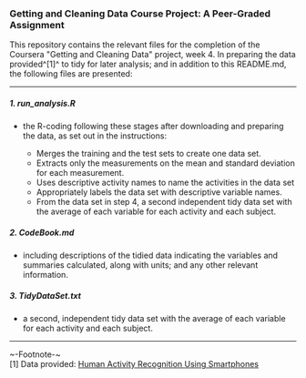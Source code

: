 ### Getting and Cleaning Data Course Project: A Peer-Graded Assignment

This repository contains the relevant files for the completion of the Coursera 
"Getting and Cleaning Data" project, week 4. In preparing the data provided^[1]^ 
to tidy for later analysis; and in addition to this README.md, the following 
files are presented:

***
##### 1. run_analysis.R

* the R-coding following these stages after downloading and preparing the data, 
as set out in the instructions:

    * Merges the training and the test sets to create one data set.
    * Extracts only the measurements on the mean and standard deviation for each 
      measurement.
    * Uses descriptive activity names to name the activities in the data set
    * Appropriately labels the data set with descriptive variable names.
    * From the data set in step 4, a second independent tidy data set with the 
      average of each variable for each activity and each subject.

##### 2. CodeBook.md 

* including descriptions of the tidied data indicating the variables and 
summaries calculated, along with units; and any other relevant information.

##### 3. TidyDataSet.txt

* a second, independent tidy data set with the average of each variable for each 
activity and each subject.  

***
~-Footnote-~  
[1] Data provided: [Human Activity Recognition Using Smartphones](http://archive.ics.uci.edu/ml/datasets/Human+Activity+Recognition+Using+Smartphones)